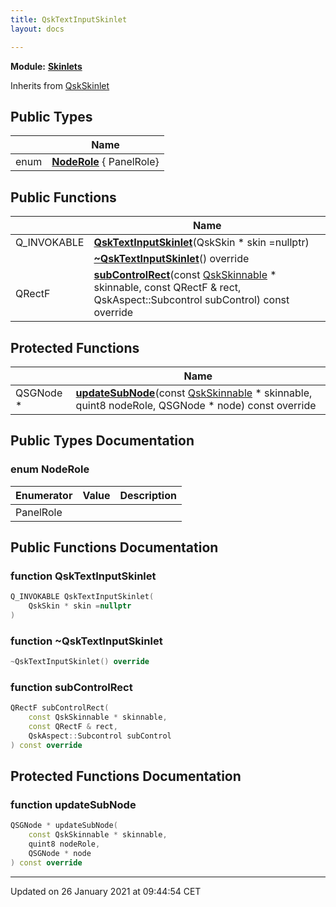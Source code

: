 ```yaml
---
title: QskTextInputSkinlet
layout: docs

---
```



**Module:** **[Skinlets](/docs/modules/group___skinlets/)**



Inherits from [QskSkinlet](/docs/classes/class_qsk_skinlet/)

## Public Types

|                | Name           |
| -------------- | -------------- |
| enum| **[NodeRole](/docs/classes/class_qsk_text_input_skinlet/#enum-noderole)** { PanelRole} |

## Public Functions

|                | Name           |
| -------------- | -------------- |
| Q_INVOKABLE | **[QskTextInputSkinlet](/docs/classes/class_qsk_text_input_skinlet/#function-qsktextinputskinlet)**(QskSkin * skin =nullptr) |
| | **[~QskTextInputSkinlet](/docs/classes/class_qsk_text_input_skinlet/#function-~qsktextinputskinlet)**() override |
| QRectF | **[subControlRect](/docs/classes/class_qsk_text_input_skinlet/#function-subcontrolrect)**(const [QskSkinnable](/docs/classes/class_qsk_skinnable/) * skinnable, const QRectF & rect, QskAspect::Subcontrol subControl) const override |

## Protected Functions

|                | Name           |
| -------------- | -------------- |
| QSGNode * | **[updateSubNode](/docs/classes/class_qsk_text_input_skinlet/#function-updatesubnode)**(const [QskSkinnable](/docs/classes/class_qsk_skinnable/) * skinnable, quint8 nodeRole, QSGNode * node) const override |

## Public Types Documentation

### enum NodeRole

| Enumerator | Value | Description |
| ---------- | ----- | ----------- |
| PanelRole | |   |




## Public Functions Documentation

### function QskTextInputSkinlet

```cpp
Q_INVOKABLE QskTextInputSkinlet(
    QskSkin * skin =nullptr
)
```


### function ~QskTextInputSkinlet

```cpp
~QskTextInputSkinlet() override
```


### function subControlRect

```cpp
QRectF subControlRect(
    const QskSkinnable * skinnable,
    const QRectF & rect,
    QskAspect::Subcontrol subControl
) const override
```


## Protected Functions Documentation

### function updateSubNode

```cpp
QSGNode * updateSubNode(
    const QskSkinnable * skinnable,
    quint8 nodeRole,
    QSGNode * node
) const override
```


-------------------------------

Updated on 26 January 2021 at 09:44:54 CET